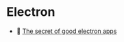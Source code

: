 # Electron

- :large_orange_diamond: [The secret of good electron apps](https://jlongster.com/secret-of-good-electron-apps)